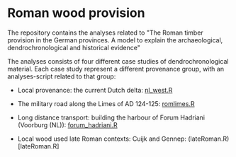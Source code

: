 # Roman wood provision

The repository contains the analyses related to "The Roman timber provision in the German provinces. A model to explain the archaeological, dendrochronological and historical evidence"

The analyses consists of four different case studies of dendrochronological material. Each case study represent a different provenance group, with an analyses-script related to that group:

-   Local provenance: the current Dutch delta: [nl_west.R](nl_west.R)

-   The military road along the Limes of AD 124-125: [romlimes.R](romlimes.R)

-   Long distance transport: building the harbour of Forum Hadriani (Voorburg (NL)): [forum_hadriani.R](forum_hadriani.R)

-   Local wood used late Roman contexts: Cuijk and Gennep: (lateRoman.R)[lateRoman.R]
